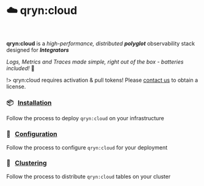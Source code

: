 # ☁️ qryn:cloud
<a id=cloud name=cloud></a>

<br>

**qryn:cloud** is a _high-performance, distributed_ _**polyglot**_ observability stack designed for _**Integrators**_

_Logs, Metrics and Traces made simple, right out of the box - batteries included!_ 🔋


!> qryn:cloud requires activation & pull tokens! Please [contact us](mailto:office@qxip.net) to obtain a license.

### 📦 &nbsp; [Installation](/cloud/installation)
Follow the process to deploy `qryn:cloud` on your infrastructure

### 📖 &nbsp; [Configuration](/cloud/env)
Follow the process to configure `qryn:cloud` for your deployment

### 🦑 &nbsp; [Clustering](/cloud/cluster)
Follow the process to distribute `qryn:cloud` tables on your cluster
